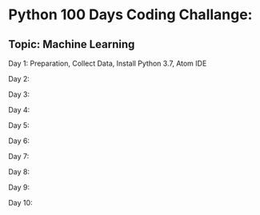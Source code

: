# Python 100 Days Coding Challange:
## Topic: Machine Learning

Day 1: Preparation, Collect Data, Install Python 3.7, Atom IDE
 
Day 2:  

Day 3: 
 
Day 4: 
 
Day 5: 
 
Day 6: 
 
Day 7: 
 
Day 8: 
 
Day 9: 
 
Day 10: 
